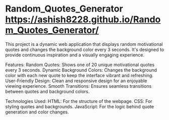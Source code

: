 # Random_Quotes_Generator  https://ashish8228.github.io/Random_Quotes_Generator/
This project is a dynamic web application that displays random motivational quotes and changes the background color every 3 seconds. It's designed to provide continuous inspiration and a visually engaging experience.

Features:
Random Quotes: Shows one of 20 unique motivational quotes every 3 seconds.
Dynamic Background Colors: Changes the background color with each new quote to keep the interface vibrant and refreshing.
User-Friendly Design: Clean and responsive design for an enjoyable viewing experience.
Smooth Transitions: Ensures seamless transitions between quotes and background colors.


Technologies Used:
HTML: For the structure of the webpage.
CSS: For styling quotes and backgrounds.
JavaScript: For the logic behind quote generation and color changes.
